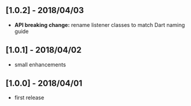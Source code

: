 ## [1.0.2] - 2018/04/03

* **API breaking change:** rename listener classes to match Dart naming guide


## [1.0.1] - 2018/04/02

* small enhancements


## [1.0.0] - 2018/04/01

* first release
